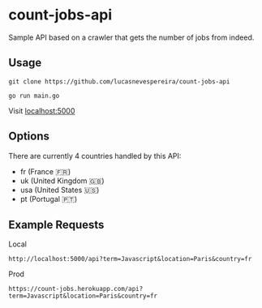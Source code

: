 # count-jobs-api

Sample API based on a crawler that gets the number of jobs from indeed.

## Usage

```
git clone https://github.com/lucasnevespereira/count-jobs-api
```

```
go run main.go
```

Visit [localhost:5000](http://localhost:5000)

## Options

There are currently 4 countries handled by this API:

- fr (France 🇫🇷)
- uk (United Kingdom 🇬🇧)
- usa (United States 🇺🇸)
- pt (Portugal 🇵🇹)

## Example Requests

Local

```
http://localhost:5000/api?term=Javascript&location=Paris&country=fr
```

Prod

```
https://count-jobs.herokuapp.com/api?term=Javascript&location=Paris&country=fr
```

